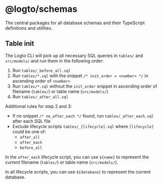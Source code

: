 # @logto/schemas

The central packages for all database schemas and their TypeScript definitions and utilities.

## Table init

The Logto CLI will pick up all necessary SQL queries in `tables/` and `src/models/` and run them in the following order:

1. Run `tables/_before_all.sql`
2. Run `tables/*.sql` with the snippet `/* init_order = <number> */` in ascending order of `<number>`
3. Run `tables/*.sql` without the `init_order` snippet in ascending order of filename (`tables/`) or table name (`src/models/`)
4. Run `tables/_after_all.sql`

Additional rules for step 2 and 3:

- If no snippet `/* no_after_each */` found, run `tables/_after_each.sql` after each SQL file
- Exclude lifecycle scripts `tables/_[lifecycle].sql` where `[lifecycle]` could be one of:
  - `after_all`
  - `after_each`
  - `before_all`

In the `after_each` lifecycle script, you can use `${name}` to represent the current filename (`tables/`) or table name (`src/models/`).

In all lifecycle scripts, you can use `${database}` to represent the current database.
